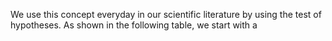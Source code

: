 We use this concept everyday in our scientific literature by using the test of hypotheses. As shown in the following table, we start with a 